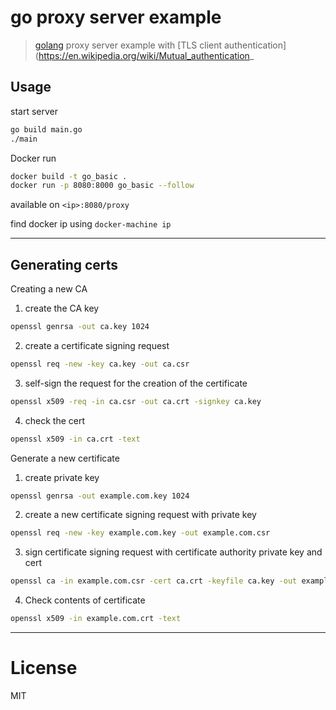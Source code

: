 # go proxy server example

> [golang](https://golang.org/) proxy server example with [TLS client authentication](https://en.wikipedia.org/wiki/Mutual_authentication_

## Usage

start server

```bash
go build main.go
./main
```

Docker run

```bash
docker build -t go_basic .
docker run -p 8080:8000 go_basic --follow
```

available on `<ip>:8080/proxy`

find docker ip using `docker-machine ip`

---

## Generating certs

Creating a new CA

1. create the CA key

```bash
openssl genrsa -out ca.key 1024
```

2. create a certificate signing request

```bash
openssl req -new -key ca.key -out ca.csr
```

3. self-sign the request for the creation of the certificate

```bash
openssl x509 -req -in ca.csr -out ca.crt -signkey ca.key
```

4. check the cert

```bash
openssl x509 -in ca.crt -text
```

Generate a new certificate

1. create private key

```bash
openssl genrsa -out example.com.key 1024
```

2. create a new certificate signing request with private key

```bash
openssl req -new -key example.com.key -out example.com.csr
```

3. sign certificate signing request with certificate authority private key and cert

```bash
openssl ca -in example.com.csr -cert ca.crt -keyfile ca.key -out example.com.crt
```

4. Check contents of certificate

```bash
openssl x509 -in example.com.crt -text
```

---

# License

MIT
